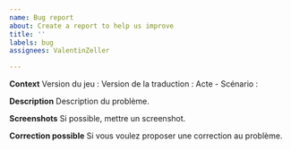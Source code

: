 ```yaml
---
name: Bug report
about: Create a report to help us improve
title: ''
labels: bug
assignees: ValentinZeller

---
```


**Context**
Version du jeu :
Version de la traduction :
Acte - Scénario : 

**Description**
Description du problème.

**Screenshots**
Si possible, mettre un screenshot.

**Correction possible**
Si vous voulez proposer une correction au problème.
